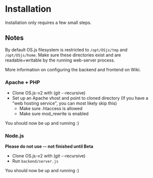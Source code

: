 # Installation
Installation only requires a few small steps.

## Notes

By default OS.js filesystem is restricted to `/opt/OSjs/tmp` and `/opt/OSjs/home`.
Make sure these directories exist and are readable+writable by the running web-server process.

More information on configuring the backend and frontend on Wiki.

### Apache + PHP
* Clone OS.js-v2 with (git --recursive)
* Set up an Apache vhost and point to cloned directory (If you have a "web hosting service", you can most likely skip this)
  * Make sure .htaccess is allowed
  * Make sure mod_rewrite is enabled

You should now be up and running :)

### Node.js
**Please do not use -- not finished until Beta**
* Clone OS.js-v2 with (git --recursive)
* Run `backend/server.js`

You should now be up and running :)
